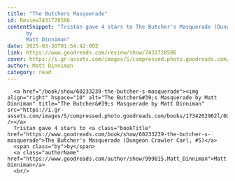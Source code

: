 ```yaml
---
title: "The Butchers Masquerade"
id: Review7431728586
contentSnippet: "Tristan gave 4 stars to The Butcher's Masquerade (Dungeon Crawler Carl, #5)
      by
      Matt Dinniman"
date: 2025-03-30T01:54:42:00Z
link: https://www.goodreads.com/review/show/7431728586
cover: https://i.gr-assets.com/images/S/compressed.photo.goodreads.com/books/1734202962l/60233239._MY75_.jpg
author: Matt Dinniman
category: read
---
```


      
      <a href="/book/show/60233239-the-butcher-s-masquerade"><img align="right" hspace="10" alt="The Butcher&#39;s Masquerade by Matt Dinniman" title="The Butcher&#39;s Masquerade by Matt Dinniman" src="https://i.gr-assets.com/images/S/compressed.photo.goodreads.com/books/1734202962l/60233239._SY75_.jpg" /></a>
      Tristan gave 4 stars to <a class="bookTitle" href="https://www.goodreads.com/book/show/60233239-the-butcher-s-masquerade">The Butcher's Masquerade (Dungeon Crawler Carl, #5)</a>
      <span class="by">by</span>
      <a class="authorName" href="https://www.goodreads.com/author/show/999015.Matt_Dinniman">Matt Dinniman</a>
      <br/>